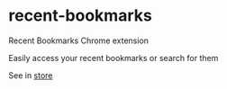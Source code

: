 # recent-bookmarks
Recent Bookmarks Chrome extension

Easily access your recent bookmarks or search for them

See in [store](https://chrome.google.com/webstore/detail/recent-bookmarks/jiccoelcmhpbnpalcgfoppfmhehogdbl?hl=en)
